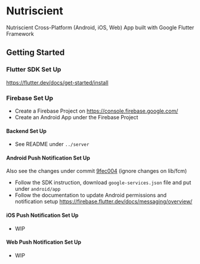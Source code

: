 # Nutriscient

Nutriscient Cross-Platform (Android, iOS, Web) App built with Google Flutter Framework

## Getting Started
### Flutter SDK Set Up
https://flutter.dev/docs/get-started/install

### Firebase Set Up
- Create a Firebase Project on https://console.firebase.google.com/
- Create an Android App under the Firebase Project

#### Backend Set Up
- See README under `../server`

#### Android Push Notification Set Up
Also see the changes under commit [9fec004](https://github.com/Dx724/Nutriscient/commit/9fec004) (ignore changes on lib/fcm)
- Follow the SDK instruction, download `google-services.json` file and put under `android/app`
- Follow the documentation to update Android permissions and notification setup https://firebase.flutter.dev/docs/messaging/overview/

#### iOS Push Notification Set Up
- WIP

#### Web Push Notification Set Up
- WIP
